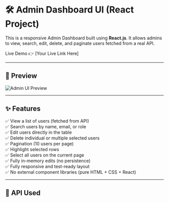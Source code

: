 
# 🛠️ Admin Dashboard UI (React Project)

This is a responsive Admin Dashboard built using **React.js**. It allows admins to view, search, edit, delete, and paginate users fetched from a real API.

Live Demo 👉 [Your Live Link Here]

---

## 📸 Preview

![Admin UI Preview](https://via.placeholder.com/1000x400?text=Admin+UI+Screenshot)

---

## ✨ Features

✅ View a list of users (fetched from API)  
✅ Search users by name, email, or role  
✅ Edit users directly in the table  
✅ Delete individual or multiple selected users  
✅ Pagination (10 users per page)  
✅ Highlight selected rows  
✅ Select all users on the current page  
✅ Fully in-memory edits (no persistence)  
✅ Fully responsive and test-ready layout  
✅ No external component libraries (pure HTML + CSS + React)

---

## 🔗 API Used


